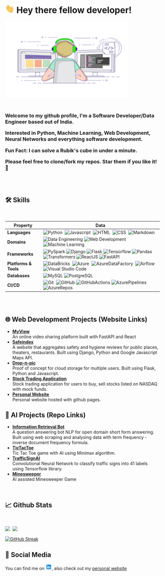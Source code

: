 # <img src="static/Hi.gif" width="30px"/> Hey there fellow developer!

<!--- Photo by <a href="https://unsplash.com/@agk42?utm_source=unsplash&utm_medium=referral&utm_content=creditCopyText">Alex Knight</a> on <a href="https://unsplash.com/s/photos/robot?utm_source=unsplash&utm_medium=referral&utm_content=creditCopyText">Unsplash</a>
--->
<img src="static/coding.gif" alt="header" width="400px" height="250px"/>
<!--Image sourced from https://dribbble.com/shots/4171367-Coding-Freak#-->
<h3>
<br>
Welcome to my github profile, I'm a Software Developer/Data Engineer based out of India.

Interested in Python, Machine Learning, Web Development, Neural Networks and everything software development.

Fun Fact: I can solve a Rubik's cube in under a minute.

Please feel free to clone/fork my repos. Star them if you like it!🤩


</h3>
<br>
<br>

<!---Emoji icons sourced from https://emojipedia.org --->

## 🛠 Skills
<br>
<div id="skill_stack">


Property | Data
--- | ---
**Languages** | ![Python](https://img.shields.io/badge/Python-05122A?style=flat&logo=python)&nbsp; ![Javascript](https://img.shields.io/badge/Javascript-05122A?style=flat&logo=Javascript)&nbsp; ![HTML](https://img.shields.io/badge/-HTML-05122A?style=flat&logo=HTML5)&nbsp; ![CSS](https://img.shields.io/badge/-CSS-05122A?style=flat&logo=CSS3&logoColor=1572B6)&nbsp; ![Markdown](https://img.shields.io/badge/-Markdown-05122A?style=flat&logo=markdown)&nbsp;
**Domains** | ![Data Engineering](https://img.shields.io/badge/-Data%20Engineering-05122A?style=flat)&nbsp;![Web Development](https://img.shields.io/badge/-Web%20Development-05122A?style=flat)&nbsp;![Machine Learning](https://img.shields.io/badge/-Machine%20Learning-05122A?style=flat)&nbsp;
**Frameworks** | ![PySpark](https://img.shields.io/badge/Pyspark-05122A?style=flat&logo=apachespark) ![Django](https://img.shields.io/badge/-Django-05122A?style=flat&logo=django&logoColor=092E20)&nbsp;![Flask](https://img.shields.io/badge/-Flask-05122A?style=flat&logo=flask)&nbsp;![Tensorflow](https://img.shields.io/badge/Tensorflow-05122A?style=flat&logo=Tensorflow)&nbsp;![Pandas](https://img.shields.io/badge/Pandas-05122A?style=flat&logo=Pandas)&nbsp; ![Transformers](https://img.shields.io/badge/-Transformers-05122A?style=flat&logo=transformers&logoColor=007ACC) ![ReactJS](https://img.shields.io/badge/-ReactJs-05122A?style=flat&logo=react)&nbsp;![FastAPI](https://img.shields.io/badge/-FastAPI-05122A?style=flat&logo=fastapi)&nbsp;
**Platforms & Tools** | ![DataBricks](https://img.shields.io/badge/Databricks-05122A?style=flat&logo=databricks&logoColor=007ACC)&nbsp; ![Azure](https://img.shields.io/badge/Microsoft_Azure-05122A?style=flat&logo=microsoft-azure)&nbsp; ![AzureDataFactory](https://img.shields.io/badge/AzureDataFactory-05122A?style=flat&logo=microsoftazure)&nbsp; ![Airflow](https://img.shields.io/badge/ApacheAirflow-05122A?style=flat&logo=ApacheAirflow)&nbsp; ![Visual Studio Code](https://img.shields.io/badge/-Visual%20Studio%20Code-05122A?style=flat&logo=visual-studio-code&logoColor=007ACC)&nbsp;
**Databases** |![MySQL](https://img.shields.io/badge/-MySQL-05122A?style=flat&logo=mysql&logoColor=007ACC)&nbsp;![PostgreSQL](https://img.shields.io/badge/-PostgreSQ-05122A?style=flat&logo=postgresql&logoColor=007ACC)&nbsp;
**CI/CD** | ![Git](https://img.shields.io/badge/-Git-05122A?style=flat&logo=git)&nbsp; ![GitHub](https://img.shields.io/badge/-GitHub-05122A?style=flat&logo=github)&nbsp;![GitHubActions](https://img.shields.io/badge/-GitHub%20Actions-05122A?style=flat&logo=github)&nbsp;![AzurePipelines](https://img.shields.io/badge/Azure%20Pipelines-05122A?style=flat&logo=microsoftazure)&nbsp;![AzureRepos](https://img.shields.io/badge/-Azure%20Repos-05122A?style=flat&logo=microsoftazure)&nbsp;

</div>


<br>
<br>

## 🌐 Web Development Projects (Website Links)

 <ul>
    <li><a href="https://github.com/prithvijitguha/MyView" target="_blank"><b>MyView</b></a></li>
    An online video sharing platform built with FastAPI and React
    <li><a href="http://safeindex.herokuapp.com/" target="_blank"><b>Safeindex</b></a></li>
    A website that aggregates safety and hygiene reviews for public places, theaters, restaurants. Built using Django, Python and Google Javascript Maps API.
    <li><a href="https://drop-n-pic.herokuapp.com/" target="_blank" ><b>Drop-n-pic</b></a></li>
    Proof of concept for cloud storage for multiple users. Built using Flask, Python and Javascript.
    <li><a href="https://cs50-finance-pj.herokuapp.com/" target="_blank" ><b>Stock Trading Application</b></a></li>
    Stock trading application for users to buy, sell stocks listed on NASDAQ with mock funds.
    <li><a href="https://prithvijitguha.github.io/" target="_blank" ><b>Personal Website</b></a></li>
    Personal website hosted with github pages.
</ul>

## 🤖 AI Projects (Repo Links)


<ul>
    <li><a href="https://github.com/prithvijitguha/Information-Retrieval-Bot" target="_blank"><b>Information Retrieval Bot</b></a></li>
    A question answering bot NLP for open domain short form answering. Built using web scraping and analysing data with term frequency - inverse document frequency formula.
    <li><a href="https://github.com/prithvijitguha/tictactoe" target="_blank" ><b>TicTacToe</b></a></li>
    Tic Tac Toe game with AI using Minimax algorithm.
    <li><a href="https://github.com/prithvijitguha/TrafficSignAI" target="_blank" ><b>TrafficSignAI</b></a></li>
    Convolutional Neural Network to classify traffic signs into 41 labels using Tensorflow library.
    <li><a href="https://github.com/prithvijitguha/minesweeper" target="_blank" ><b>Minesweeper</b></a></li>
    AI assisted Minesweeper Game


</ul>
<br>

## 📈 Github Stats
<br>
<p>
<img height="200px" src="https://github-readme-stats.vercel.app/api/top-langs/?username=prithvijitguha&show_icons=true&theme=tokyonight&hide=html,Makefile">&nbsp;
<img height="150px" src="https://github-readme-stats.vercel.app/api?username=prithvijitguha&show_icons=true&theme=tokyonight&hide=contribs">
</p>


[![GitHub Streak](https://github-readme-streak-stats.herokuapp.com/?user=prithvijitguha&theme=tokyonight)](https://git.io/streak-stats)

## 📱 Social Media

<!--Icon sourced from https://icons8.com/icon/13930/linkedin> -->
You can find me on <a target="_blank" href="https://www.linkedin.com/in/prithvijit-guha-4a65b03a/"><img src="static/linkedin_logo.png" width="20px"></a>, also check out my <a target="_blank" href="https://prithvijitguha.github.io/">personal website</a>










